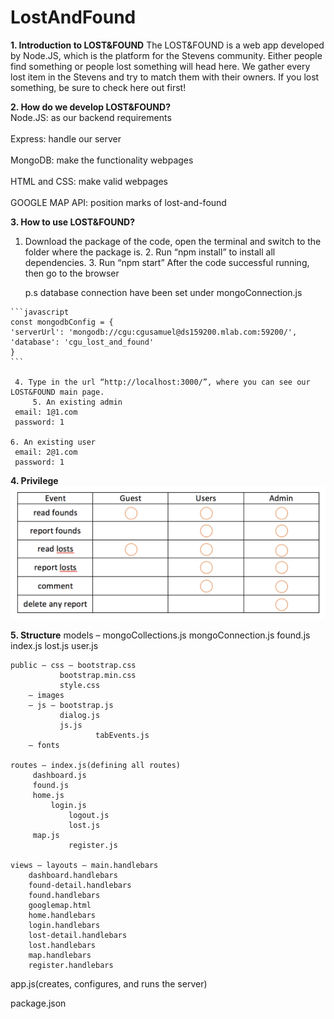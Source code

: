 # LostAndFound

**1. Introduction to LOST&FOUND**
    The LOST&FOUND is a web app developed by Node.JS, which is the platform for the Stevens community. Either people find something or people lost something will head here. We gather every lost item in the Stevens and try to match them with their owners. If you lost something, be sure to check here out first!

**2. How do we develop LOST&FOUND?**
  <br>Node.JS: as our backend requirements</br>
  <br>Express: handle our server</br>
  <br>MongoDB: make the functionality webpages</br>
  <br>HTML and CSS: make valid webpages</br>
  <br>GOOGLE MAP API: position marks of lost-and-found</br>

**3. How to use LOST&FOUND?**
   1. Download the package of the code, open the terminal and switch to the folder where the package is.
	 2. Run “npm install” to install all dependencies.
	 3. Run “npm start”
	    After the code successful running, then go to the browser

	  p.s database connection have been set under mongoConnection.js 
  
  	```javascript
  	const mongodbConfig = {
  	'serverUrl': 'mongodb://cgu:cgusamuel@ds159200.mlab.com:59200/',
  	'database': 'cgu_lost_and_found'
  	}
  	```
  
  	 4. Type in the url “http://localhost:3000/”, where you can see our LOST&FOUND main page.
         5. An existing admin
	 email: 1@1.com
	 password: 1
	
  	6. An existing user
	 email: 2@1.com
	 password: 1



**4. Privilege**
![image](https://github.com/haoweichen/LostAndFound/blob/master/Screen%20Shot%202017-05-16%20at%2012.16.07%20PM.png)

**5. Structure**
	models – mongoCollections.js
		 mongoConnection.js
		 found.js
		 index.js
		 lost.js
		 user.js

	public – css – bootstrap.css
		       bootstrap.min.css
		       style.css
		– images
 		– js – bootstrap.js
		       dialog.js
		       js.js
                       tabEvents.js
		– fonts

	routes – index.js(defining all routes)
		 dashboard.js
		 found.js
		 home.js
        	 login.js
                 logout.js
                 lost.js
		 map.js
                 register.js

	views – layouts – main.handlebars
		dashboard.handlebars
		found-detail.handlebars
		found.handlebars
		googlemap.html
		home.handlebars
		login.handlebars
		lost-detail.handlebars
		lost.handlebars
		map.handlebars
		register.handlebars              

app.js(creates, configures, and runs the server)

package.json

